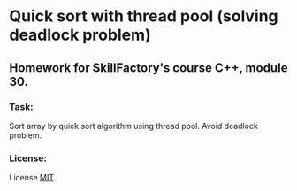 # Quick sort with thread pool (solving deadlock problem)

## Homework for SkillFactory's course C++, module 30.

### Task:

Sort array by quick sort algorithm using thread pool. Avoid deadlock problem.

### License:
License [MIT](./LICENSE).